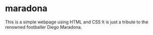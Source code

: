 # maradona

This is a simple webpage using HTML and CSS
It is just a tribute to the renowned footballer Diego Maradona.
